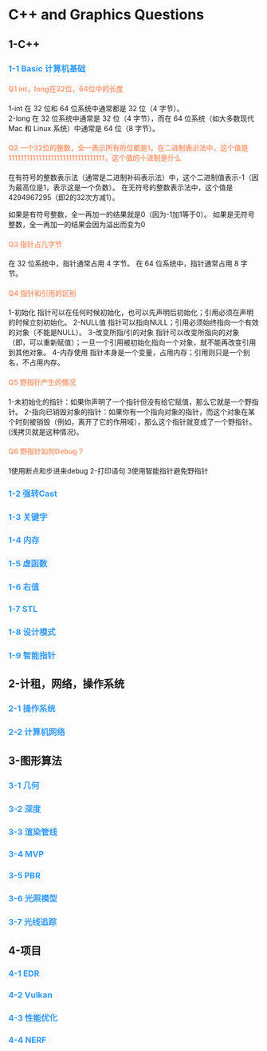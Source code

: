 # C++ and Graphics Questions

## 1-C++

### <span style="color:#3399FF;">1-1 Basic 计算机基础</span>

#### <span style="color:#FFA07A;"> Q1 int，long在32位，64位中的长度
1-int 在 32 位和 64 位系统中通常都是 32 位（4 字节）。</br>
2-long 在 32 位系统中通常是 32 位（4 字节），而在 64 位系统（如大多数现代 Mac 和 Linux 系统）中通常是 64 位（8 字节）。

#### <span style="color:#FFA07A;">  Q2 一个32位的整数，全一表示所有的位都是1。在二进制表示法中，这个值是11111111111111111111111111111111，这个值的十进制是什么
在有符号的整数表示法（通常是二进制补码表示法）中，这个二进制值表示-1（因为最高位是1，表示这是一个负数）。
在无符号的整数表示法中，这个值是4294967295（即2的32次方减1）。

如果是有符号整数，全一再加一的结果就是0（因为-1加1等于0）。
如果是无符号整数，全一再加一的结果会因为溢出而变为0

#### <span style="color:#FFA07A;"> Q3 指针占几字节
在 32 位系统中，指针通常占用 4 字节。
在 64 位系统中，指针通常占用 8 字节。

#### <span style="color:#FFA07A;"> Q4 指针和引用的区别
1-初始化
指针可以在任何时候初始化，也可以先声明后初始化；引用必须在声明的时候立刻初始化。
2-NULL值
指针可以指向NULL；引用必须始终指向一个有效的对象（不能是NULL）。
3-改变所指/引的对象
指针可以改变所指向的对象（即，可以重新赋值）；一旦一个引用被初始化指向一个对象，就不能再改变引用到其他对象。
4-内存使用
指针本身是一个变量，占用内存；引用则只是一个别名，不占用内存。

#### <span style="color:#FFA07A;"> Q5 野指针产生的情况
1-未初始化的指针：如果你声明了一个指针但没有给它赋值，那么它就是一个野指针。
2-指向已销毁对象的指针：如果你有一个指向对象的指针，而这个对象在某个时刻被销毁（例如，离开了它的作用域），那么这个指针就变成了一个野指针。(浅拷贝就是这种情况)。

#### <span style="color:#FFA07A;"> Q6 野指针如何Debug？
1使用断点和步进来debug
2-打印语句
3使用智能指针避免野指针

### <span style="color:#3399FF;">1-2 强转Cast</span>
### <span style="color:#3399FF;">1-3 关键字</span>
### <span style="color:#3399FF;">1-4 内存</span>
### <span style="color:#3399FF;">1-5 虚函数</span>
### <span style="color:#3399FF;">1-6 右值</span>
### <span style="color:#3399FF;">1-7 STL</span>
### <span style="color:#3399FF;">1-8 设计模式</span>
### <span style="color:#3399FF;">1-9 智能指针</span>

## 2-计租，网络，操作系统

### <span style="color:#3399FF;">2-1 操作系统</span>
### <span style="color:#3399FF;">2-2 计算机网络</span>

## 3-图形算法

### <span style="color:#3399FF;">3-1 几何</span>
### <span style="color:#3399FF;">3-2 深度</span>
### <span style="color:#3399FF;">3-3 渲染管线</span>
### <span style="color:#3399FF;">3-4 MVP</span>
### <span style="color:#3399FF;">3-5 PBR</span>
### <span style="color:#3399FF;">3-6 光照模型</span>
### <span style="color:#3399FF;">3-7 光线追踪</span>

## 4-项目

### <span style="color:#3399FF;">4-1 EDR</span>
### <span style="color:#3399FF;">4-2 Vulkan</span>
### <span style="color:#3399FF;">4-3 性能优化</span>
### <span style="color:#3399FF;">4-4 NERF</span>